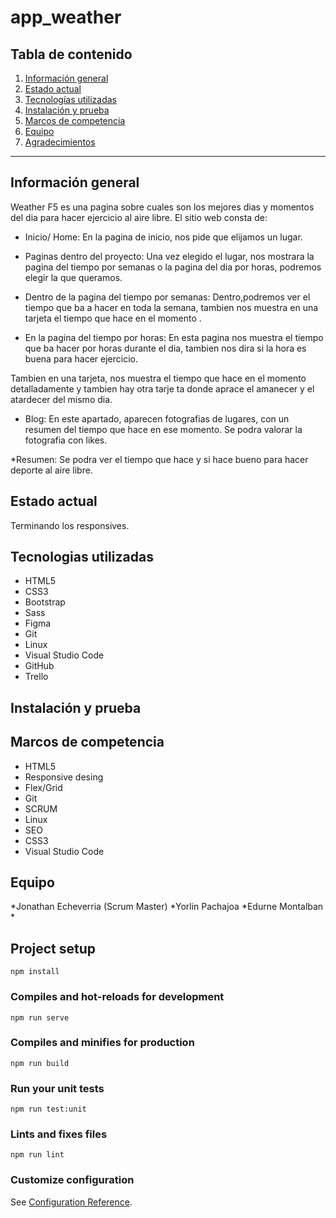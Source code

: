 # app_weather

## Tabla de contenido
1. [Información general](#informacion-general)
2. [Estado actual](#estado-actual)
3. [Tecnologías utilizadas](#tecnologias-usadas)
4. [Instalación y prueba](#instalacion-y-prueba)
5. [Marcos de competencia](#marcos-de-competencia)
6. [Equipo](#equipo)
7. [Agradecimientos](#agradecimientos)
***
## Información general

Weather F5 es una pagina sobre cuales son los mejores dias y momentos del dia para hacer ejercicio al aire libre. 
El sitio web consta de:

* Inicio/ Home: En la pagina de inicio, nos pide que elijamos un lugar. 

* Paginas dentro del proyecto: Una vez elegido el lugar, nos mostrara la pagina del tiempo por semanas o la pagina del dia por horas, podremos elegir la que queramos.

* Dentro de la pagina del tiempo por semanas: Dentro,podremos ver el tiempo que ba a hacer en toda la semana, tambien nos muestra en una tarjeta el tiempo que hace en el momento .

* En la pagina del tiempo por horas: En esta pagina nos muestra el tiempo que ba hacer por horas durante el dia, tambien nos dira si la hora es buena para hacer ejercicio. 

Tambien en una tarjeta, nos muestra el tiempo que hace en el momento detalladamente y tambien hay otra tarje ta donde aprace el amanecer y el atardecer del mismo dia. 

* Blog: En este apartado, aparecen fotografias de lugares, con un resumen del tiempo que hace en ese momento. Se podra valorar la fotografia con likes. 

*Resumen: Se podra ver el tiempo que hace y si hace bueno para hacer deporte al aire libre.

## Estado actual
Terminando los responsives.

## Tecnologias utilizadas
* HTML5
* CSS3
* Bootstrap 
* Sass
* Figma
* Git
* Linux
* Visual Studio Code
* GitHub
* Trello

## Instalación y prueba

## Marcos de competencia
* HTML5
* Responsive desing
* Flex/Grid
* Git
* SCRUM
* Linux
* SEO
* CSS3
* Visual Studio Code

## Equipo
*Jonathan Echeverria (Scrum Master)
*Yorlin Pachajoa
*Edurne Montalban
*




## Project setup
```
npm install
```

### Compiles and hot-reloads for development
```
npm run serve
```

### Compiles and minifies for production
```
npm run build
```

### Run your unit tests
```
npm run test:unit
```

### Lints and fixes files
```
npm run lint
```

### Customize configuration
See [Configuration Reference](https://cli.vuejs.org/config/).


